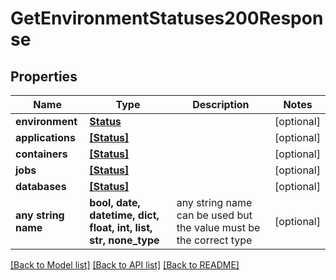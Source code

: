 # GetEnvironmentStatuses200Response


## Properties
Name | Type | Description | Notes
------------ | ------------- | ------------- | -------------
**environment** | [**Status**](Status.md) |  | [optional] 
**applications** | [**[Status]**](Status.md) |  | [optional] 
**containers** | [**[Status]**](Status.md) |  | [optional] 
**jobs** | [**[Status]**](Status.md) |  | [optional] 
**databases** | [**[Status]**](Status.md) |  | [optional] 
**any string name** | **bool, date, datetime, dict, float, int, list, str, none_type** | any string name can be used but the value must be the correct type | [optional]

[[Back to Model list]](../README.md#documentation-for-models) [[Back to API list]](../README.md#documentation-for-api-endpoints) [[Back to README]](../README.md)


